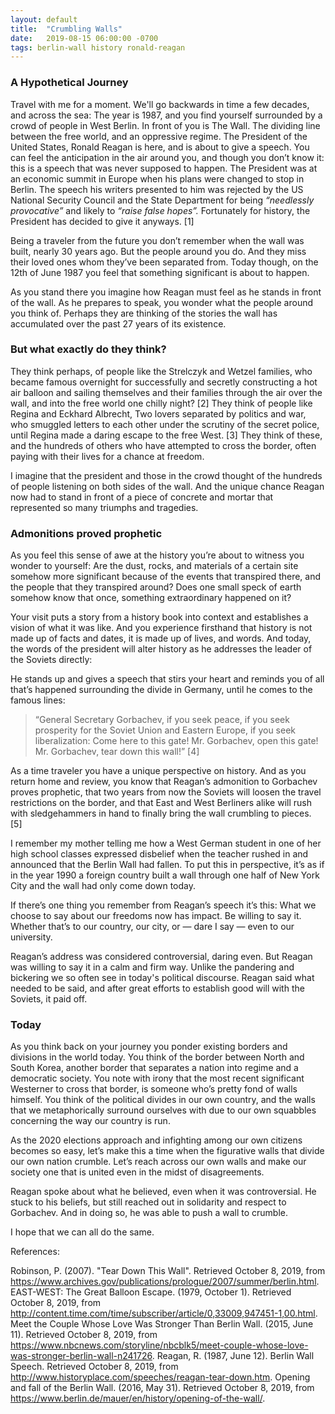 ```yaml
---
layout: default
title:  "Crumbling Walls"
date:   2019-08-15 06:00:00 -0700
tags: berlin-wall history ronald-reagan
---
```

### A Hypothetical Journey
Travel with me for a moment.  We'll go backwards in time a few decades, and across the sea:  The year is 1987, and you find yourself surrounded by a crowd of people in West Berlin.  In front of you is The Wall.  The dividing line between the free world, and an oppressive regime.  The President of the United States, Ronald Reagan is here, and is about to give a speech.  You can feel the anticipation in the air around you, and though you don’t know it:  this is a speech that was never supposed to happen.  The President was at an economic summit in Europe when his plans were changed to stop in Berlin.  The speech his writers presented to him was rejected by the US National Security Council and the State Department for being _“needlessly provocative”_ and likely to _“raise false hopes”._  Fortunately for history, the President has decided to give it anyways. [1]

Being a traveler from the future you don’t remember when the wall was built, nearly 30 years ago.  But the people around you do. And they miss their loved ones whom they’ve been separated from.  Today though, on the 12th of June 1987 you feel that something significant is about to happen.

As you stand there you imagine how Reagan must feel as he stands in front of the wall.  As he prepares to speak, you wonder what the people around you think of.  Perhaps they are thinking of the stories the wall has accumulated over the past 27 years of its existence.  

### But what exactly do they think?

They think perhaps, of people like the Strelczyk and Wetzel families, who became famous overnight for successfully and secretly constructing a hot air balloon and sailing themselves and their families through the air over the wall, and into the free world one chilly night? [2]  They think of people like Regina and Eckhard Albrecht, Two lovers separated by politics and war, who smuggled letters to each other under the scrutiny of the secret police, until Regina made a daring escape to the free West. [3]  They think of these, and the hundreds of others who have attempted to cross the border, often paying with their lives for a chance at freedom.

I imagine that the president and those in the crowd thought of the hundreds of people listening on both sides of the wall.  And the unique chance Reagan now had to stand in front of a piece of concrete and mortar that represented so many triumphs and tragedies.

### Admonitions proved prophetic
As you feel this sense of awe at the history you’re about to witness you wonder to yourself:  Are the dust, rocks, and materials of a certain site somehow more significant because of the events that transpired there, and the people that they transpired around?  Does one small speck of earth somehow know that once, something extraordinary happened on it?

Your visit puts a story from a history book into context and establishes a vision of what it was like.  And you experience firsthand that history is not made up of facts and dates, it is made up of lives, and words.  And today, the words of the president will alter history as he addresses the leader of the Soviets directly: 

He stands up and gives a speech that stirs your heart and reminds you of all that’s happened surrounding the divide in Germany, until he comes to the famous lines:
> “General Secretary Gorbachev, if you seek peace, if you seek prosperity for the Soviet Union and Eastern Europe, if you seek liberalization: Come here to this gate! Mr. Gorbachev, open this gate! Mr. Gorbachev, tear down this wall!” [4]

As a time traveler you have a unique perspective on history.  And as you return home and review, you know that Reagan’s admonition to Gorbachev proves prophetic, that two years from now the Soviets will loosen the travel restrictions on the border, and that East and West Berliners alike will rush with sledgehammers in hand to finally bring the wall crumbling to pieces. [5]

I remember my mother telling me how a West German student in one of her high school classes expressed disbelief when the teacher rushed in and announced that the Berlin Wall had fallen.  To put this in perspective, it’s as if in the year 1990 a foreign country built a wall through one half of New York City and the wall had only come down today. 

If there’s one thing you remember from Reagan’s speech it’s this: What we choose to say about our freedoms now has impact.  Be willing to say it.  Whether that’s to our country, our city, or — dare I say — even to our university.


Reagan’s address was considered controversial, daring even.  But Reagan was willing to say it in a calm and firm way.  Unlike the pandering and bickering we so often see in today's political discourse.  Reagan said what needed to be said, and after great efforts to establish good will with the Soviets, it paid off.
 
### Today
As you think back on your journey you ponder existing borders and divisions in the world today.  You think of the border between North and South Korea, another border that separates a nation into regime and a democratic society.  You note with irony that the most recent significant Westerner to cross that border, is someone who’s pretty fond of walls himself.  You think of the political divides in our own country, and the walls that we metaphorically surround ourselves with due to our own squabbles concerning the way our country is run.
 
As the 2020 elections approach and infighting among our own citizens becomes so easy, let’s make this a time when the figurative walls that divide our own nation crumble.  Let’s reach across our own walls and make our society one that is united even in the midst of disagreements.
 
Reagan spoke about what he believed, even when it was controversial.  He stuck to his beliefs, but still reached out in solidarity and respect to Gorbachev.  And in doing so, he was able to push a wall to crumble. 
 
I hope that we can all do the same.
 
 
 
 References:
 
 Robinson, P. (2007). "Tear Down This Wall". Retrieved October 8, 2019, from https://www.archives.gov/publications/prologue/2007/summer/berlin.html.
 EAST-WEST: The Great Balloon Escape. (1979, October 1). Retrieved October 8, 2019, from http://content.time.com/time/subscriber/article/0,33009,947451-1,00.html.
 Meet the Couple Whose Love Was Stronger Than Berlin Wall. (2015, June 11). Retrieved October 8, 2019, from https://www.nbcnews.com/storyline/nbcblk5/meet-couple-whose-love-was-stronger-berlin-wall-n241726.
 Reagan, R. (1987, June 12). Berlin Wall Speech. Retrieved October 8, 2019, from http://www.historyplace.com/speeches/reagan-tear-down.htm.
 Opening and fall of the Berlin Wall. (2016, May 31). Retrieved October 8, 2019, from https://www.berlin.de/mauer/en/history/opening-of-the-wall/.
